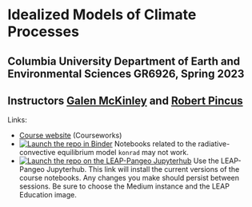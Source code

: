 # Idealized Models of Climate Processes
## Columbia University Department of Earth and Environmental Sciences GR6926, Spring 2023
## Instructors [Galen McKinley](https://mckinley.ldeo.columbia.edu) and [Robert Pincus](https://crew.ldeo.columbia.edu)

Links: 
- [Course website](https://courseworks2.columbia.edu/courses/167024) (Courseworks)
- [![Launch the repo in Binder](https://mybinder.org/badge_logo.svg)](https://mybinder.org/v2/gh/LDEO-CREW/EESC-6926-Idealized-models-Spr-23/HEAD) Notebooks related to the radiative-convective equilibrium model `konrad` may not work. 
- [![Launch the repo on the LEAP-Pangeo Jupyterhub](https://custom-icon-badges.demolab.com/badge/Jupyter%20Hub-Launch%20%F0%9F%9A%80-orange?logo=leap-globe)](https://leap.2i2c.cloud/hub/user-redirect/git-pull?repo=https%3A%2F%2Fgithub.com%2FLDEO-CREW%2FEESC-6926-Idealized-models-Spr-23.git&urlpath=lab%2Ftree%2FEESC-6926-Idealized-models-Spr-23.git%2F&branch=main) Use the LEAP-Pangeo Jupyterhub. This link will install the current versions of the course notebooks. Any changes you make should persist between sessions. Be sure to choose the Medium instance and the LEAP Education image. 
